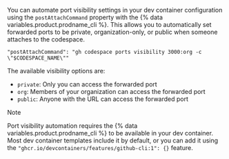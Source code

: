 You can automate port visibility settings in your dev container configuration using the `postAttachCommand` property with the {% data variables.product.prodname_cli %}. This allows you to automatically set forwarded ports to be private, organization-only, or public when someone attaches to the codespace.

```jsonc
"postAttachCommand": "gh codespace ports visibility 3000:org -c \"$CODESPACE_NAME\""
```

The available visibility options are:
- `private`: Only you can access the forwarded port
- `org`: Members of your organization can access the forwarded port  
- `public`: Anyone with the URL can access the forwarded port

> [!NOTE]
> Port visibility automation requires the {% data variables.product.prodname_cli %} to be available in your dev container. Most dev container templates include it by default, or you can add it using the `"ghcr.io/devcontainers/features/github-cli:1": {}` feature.